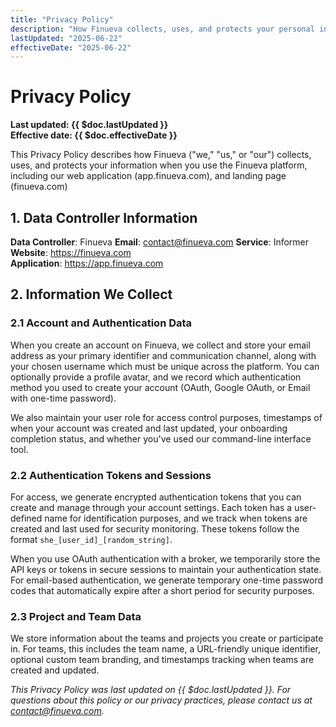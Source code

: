 ```yaml
---
title: "Privacy Policy"
description: "How Finueva collects, uses, and protects your personal information"
lastUpdated: "2025-06-22"
effectiveDate: "2025-06-22"
---
```


# Privacy Policy

**Last updated: {{ $doc.lastUpdated }}**  
**Effective date: {{ $doc.effectiveDate }}**

This Privacy Policy describes how Finueva ("we," "us," or "our") collects, uses, and protects your information when you use the Finueva platform, including our web application (app.finueva.com), and landing page (finueva.com)

## 1. Data Controller Information

**Data Controller**: Finueva
**Email**: contact@finueva.com
**Service**: Informer
**Website**: https://finueva.com  
**Application**: https://app.finueva.com

## 2. Information We Collect

### 2.1 Account and Authentication Data

When you create an account on Finueva, we collect and store your email address as your primary identifier and communication channel, along with your chosen username which must be unique across the platform. You can optionally provide a profile avatar, and we record which authentication method you used to create your account (OAuth, Google OAuth, or Email with one-time password).

We also maintain your user role for access control purposes, timestamps of when your account was created and last updated, your onboarding completion status, and whether you've used our command-line interface tool.

### 2.2 Authentication Tokens and Sessions

For access, we generate encrypted authentication tokens that you can create and manage through your account settings. Each token has a user-defined name for identification purposes, and we track when tokens are created and last used for security monitoring. These tokens follow the format `she_[user_id]_[random_string]`.

When you use OAuth authentication with a broker, we temporarily store the API keys or tokens in secure sessions to maintain your authentication state. For email-based authentication, we generate temporary one-time password codes that automatically expire after a short period for security purposes.

### 2.3 Project and Team Data

We store information about the teams and projects you create or participate in. For teams, this includes the team name, a URL-friendly unique identifier, optional custom team branding, and timestamps tracking when teams are created and updated.

_This Privacy Policy was last updated on {{ $doc.lastUpdated }}. For questions about this policy or our privacy practices, please contact us at contact@finueva.com._

